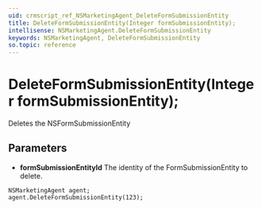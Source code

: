 ```yaml
---
uid: crmscript_ref_NSMarketingAgent_DeleteFormSubmissionEntity
title: DeleteFormSubmissionEntity(Integer formSubmissionEntity);
intellisense: NSMarketingAgent.DeleteFormSubmissionEntity
keywords: NSMarketingAgent, DeleteFormSubmissionEntity
so.topic: reference
---
```


# DeleteFormSubmissionEntity(Integer formSubmissionEntity);

Deletes the NSFormSubmissionEntity
  
## Parameters

* **formSubmissionEntityId** The identity of the FormSubmissionEntity to delete.

```crmscript
NSMarketingAgent agent;
agent.DeleteFormSubmissionEntity(123);
```

